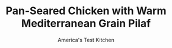 ---
layout: ../../layouts/MarkdownPostLayout.astro
title: Pan-Seared Chicken with Warm Mediterranean Grain Pilaf
author: America's Test Kitchen
pubDate: 2023-03-15
description: "Deglazing the pan after searing the chicken releases the browned bits and creates a flavorful broth for cooking the bulgur."
image_url: https://res.cloudinary.com/hksqkdlah/image/upload/ar_1:1,c_fill,dpr_2.0,f_auto,fl_lossy.progressive.strip_profile,g_faces:auto,q_auto:low,w_344/SFS_Pan-Seared_Chicken_with_Warm_Mediterranean_Bulgur_Pilaf-B_013_jov4sq
tags: ["Main Courses","Grains","Chicken","Weeknight"]
calories: 2348
protein: 55
carbohydrates: 33
fats: 25
fiber: 6
ingredients: ["4 (6- to 8-ounce), boneless, skinless chicken breasts, trimmed",", Salt and pepper","3 tablespoons, extra-virgin olive oil, plus extra for drizzling","1 1/2 cups, water","1 cup fine-grind, bulgur","10 ounces, cherry tomatoes, halved","4 ounces, feta cheese, crumbled (1 cup)","3/4 cup, minced fresh parsley","1/2 cup, pitted kalamata olives, halved","1 tablespoon, lemon juice, plus wedges for serving"]
serves: 4
time: "30 minutes"
instructions: ["Pat chicken dry with paper towels and season with salt and pepper. Heat 1 tablespoon oil in 12-inch skillet over medium-high heat until just smoking. Cook chicken until golden brown and registering 160 degrees, 6 to 8 minutes per side. Transfer to carving board and tent with foil.","Add water to pan and bring to boil over medium-high heat, scraping up any browned bits. Stir in bulgur and ½ teaspoon salt. Cover, remove from heat, and let rest for 5 minutes. Fluff with fork. Add tomatoes, feta, parsley, olives, lemon juice, and remaining 2 tablespoons oil and stir to combine. Season with salt and pepper to taste. Slice chicken and serve with bulgur salad and lemon wedges, drizzled with extra oil."]
nutrition: ["1085 mg Potassium, K","680 mg Phosphorus, P","254 mg Calcium, Ca","3 mg Iron, Fe","137 mg Magnesium, Mg","1105 mg Sodium, Na","3 mg Zinc, Zn","25 g Total lipid (fat)","21 mg Niacin","11 g Fatty acids, total monounsaturated","2 g Fatty acids, total polyunsaturated","26 mg Vitamin C, total ascorbic acid","178 mg Cholesterol","8 g Fatty acids, total saturated","6 g Fiber, total dietary","68 µg Folate, food","3 g Sugars, total","200 µg Vitamin K (phylloquinone)","354 g Water","33 g Carbohydrate, by difference","68 µg Folate, DFE","55 g Protein","3 mg Vitamin E (alpha-tocopherol)","1 µg Vitamin B-12","1 mg Vitamin B-6","141 µg Vitamin A, RAE","587 kcal Energy","2348 calories"]
notes: "Do not use coarse- or medium-grind bulgur in this recipe."
---